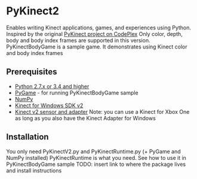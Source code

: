# PyKinect2

Enables writing Kinect applications, games, and experiences using Python.  Inspired by the original [PyKinect project on CodePlex](http://pytools.codeplex.com/wikipage?title=PyKinect)
Only color, depth, body and body index frames are supported in this version. 
PyKinectBodyGame is a sample game. It demonstrates using Kinect color and body index frames 

## Prerequisites
* [Python 2.7.x or 3.4 and higher](https://www.python.org/)  
* [PyGame](http://www.pygame.org) - for running PyKinectBodyGame sample 
* [NumPy](http://www.numpy.org/) 
* [Kinect for Windows SDK v2](http://aka.ms/k4wv2sdk)
* [Kinect v2 sensor and adapter](http://aka.ms/k4wv2purchase) Note:  you can use a Kinect for Xbox One as long as you also have the Kinect Adapter for Windows

## Installation
You only need PyKinectV2.py and PyKinectRuntime.py (+ PyGame and NumPy installed) 
PyKinectRuntime is what you need. See how to use it in PyKinectBodyGame sample 
TODO:  insert link to where the package lives and install instructions 

